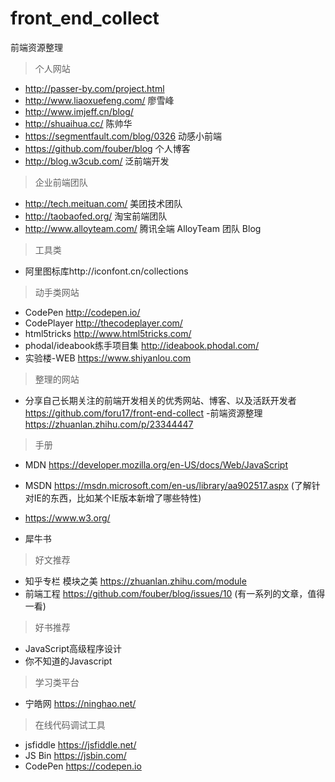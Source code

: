 # front_end_collect
前端资源整理
> 个人网站

- http://passer-by.com/project.html
- http://www.liaoxuefeng.com/ 廖雪峰
- http://www.imjeff.cn/blog/
- http://shuaihua.cc/   陈帅华
- https://segmentfault.com/blog/0326 动感小前端
- https://github.com/fouber/blog 个人博客
- http://blog.w3cub.com/ 泛前端开发

> 企业前端团队

- http://tech.meituan.com/ 美团技术团队
- http://taobaofed.org/ 淘宝前端团队
- http://www.alloyteam.com/ 腾讯全端 AlloyTeam 团队 Blog


> 工具类

- 阿里图标库http://iconfont.cn/collections


> 动手类网站

- CodePen  http://codepen.io/
- CodePlayer http://thecodeplayer.com/
- html5tricks http://www.html5tricks.com/
- phodal/ideabook练手项目集 http://ideabook.phodal.com/
- 实验楼-WEB https://www.shiyanlou.com


> 整理的网站

- 分享自己长期关注的前端开发相关的优秀网站、博客、以及活跃开发者
https://github.com/foru17/front-end-collect
-前端资源整理     https://zhuanlan.zhihu.com/p/23344447

> 手册

- MDN  https://developer.mozilla.org/en-US/docs/Web/JavaScript

- MSDN https://msdn.microsoft.com/en-us/library/aa902517.aspx (了解针对IE的东西，比如某个IE版本新增了哪些特性)
- https://www.w3.org/
- 犀牛书


> 好文推荐

- 知乎专栏 模块之美 https://zhuanlan.zhihu.com/module
- 前端工程 https://github.com/fouber/blog/issues/10 (有一系列的文章，值得一看)

>  好书推荐

- JavaScript高级程序设计
- 你不知道的Javascript


>  学习类平台

- 宁皓网 https://ninghao.net/

> 在线代码调试工具
- jsfiddle https://jsfiddle.net/
- JS Bin https://jsbin.com/ 
- CodePen  https://codepen.io
